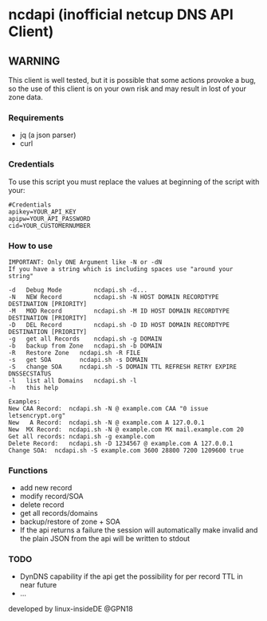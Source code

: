 # ncdapi (inofficial netcup DNS API Client)

## WARNING
This client is well tested, but it is possible that some actions provoke a bug, so the use of this client is on your own risk and may result in lost of your zone data.

### Requirements
- jq (a json parser)
- curl

### Credentials
To use this script you must replace the values at beginning of the script with your:
```
#Credentials
apikey=YOUR_API_KEY
apipw=YOUR_API_PASSWORD
cid=YOUR_CUSTOMERNUMBER
```
### How to use
```
IMPORTANT: Only ONE Argument like -N or -dN
If you have a string which is including spaces use "around your string"
  
-d   Debug Mode         ncdapi.sh -d...
-N   NEW Record         ncdapi.sh -N HOST DOMAIN RECORDTYPE DESTINATION [PRIORITY]
-M   MOD Record         ncdapi.sh -M ID HOST DOMAIN RECORDTYPE DESTINATION [PRIORITY]
-D   DEL Record         ncdapi.sh -D ID HOST DOMAIN RECORDTYPE DESTINATION [PRIORITY]
-g   get all Records	ncdapi.sh -g DOMAIN
-b   backup from Zone	ncdapi.sh -b DOMAIN
-R   Restore Zone	ncdapi.sh -R FILE
-s   get SOA    	ncdapi.sh -s DOMAIN
-S   change SOA    	ncdapi.sh -S DOMAIN TTL REFRESH RETRY EXPIRE DNSSECSTATUS
-l   list all Domains	ncdapi.sh -l
-h   this help

Examples:
New CAA Record:  ncdapi.sh -N @ example.com CAA "0 issue letsencrypt.org"
New   A Record:  ncdapi.sh -N @ example.com A 127.0.0.1
New  MX Record:  ncdapi.sh -N @ example.com MX mail.example.com 20
Get all records: ncdapi.sh -g example.com
Delete Record:   ncdapi.sh -D 1234567 @ example.com A 127.0.0.1
Change SOA:	 ncdapi.sh -S example.com 3600 28800 7200 1209600 true
```

### Functions
* add new record
* modify record/SOA
* delete record
* get all records/domains
* backup/restore of zone + SOA
* If the api returns a failure the session will automatically make invalid and the plain JSON from the api will be written to stdout

### TODO
- DynDNS capability if the api get the possibility for per record TTL in near future
- ...

developed by linux-insideDE @GPN18
